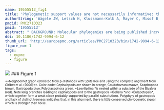 ```yaml
---
name: 19555513_fig1
title: 'Phylogenetic support values are not necessarily informative: the case of the Serialia hypothesis (a mollusk phylogeny).'
authorString: 'Wägele JW, Letsch H, Klussmann-Kolb A, Mayer C, Misof B, Wägele H.'
pmcid: PMC2710323
pmid: '19555513'
abstract: " BACKGROUND: Molecular phylogenies are being published increasingly and many biologists rely on the most recent topologies. However, different phylogenetic trees often contain conflicting results and contradict significant background data. Not knowing how reliable traditional knowledge is, a crucial question concerns the quality of newly produced molecular data. The information content of DNA alignments is rarely discussed, as quality statements are mostly restricted to the statistical support of clades. Here we present a case study of a recently published mollusk phylogeny that contains surprising groupings, based on five genes and 108 species, and we apply new or rarely used tools for the analysis of the information content of alignments and for the filtering of noise (masking of random-like alignment regions, split decomposition, phylogenetic networks, quartet mapping). RESULTS: The data are very fragmentary and contain contaminations. We show that that signal-like patterns in the data set are conflicting and partly not distinct and that the reported strong support for a \"rather surprising result\" (monoplacophorans and chitons form a monophylum Serialia) does not exist at the level of primary homologies. Split-decomposition, quartet mapping and neighbornet analyses reveal conflicting nucleotide patterns and lack of distinct phylogenetic signal for the deeper phylogeny of mollusks. CONCLUSION: Even though currently a majority of molecular phylogenies are being justified with reference to the 'statistical' support of clades in tree topologies, this confidence seems to be unfounded. Contradictions between phylogenies based on different analyses are already a strong indication of unnoticed pitfalls. The use of tree-independent tools for exploratory analyses of data quality is highly recommended. Concerning the new mollusk phylogeny more convincing evidence is needed."
doi: 10.1186/1742-9994-6-12
thumb_url: 'http://europepmc.org/articles/PMC2710323/bin/1742-9994-6-12-1.gif'
figure_no: 1
tags:
  - eupmc
  - figure
---
```

<img src='http://europepmc.org/articles/PMC2710323/bin/1742-9994-6-12-1.jpg' style='max-height: 300px'>
### Figure 1
<p style='font-size: 10px;'>**Neighbornet graph estimated from p-distances with SplitsTree and using the complete alignment from Giribet et al. (2006)**. Color code: Cephalopods are shown in orange, Caudofoveata mauve, Scaphopoda brown, Gastropoda blue, Polyplacophora green. *Laevilipilina *is nested within a subclade of the Bivalvia (red). Note long branches leading to cephalopods and to the gastropods *Cellana *and *Eulepetopsis*, which together form a weak clade probably supported by parallel substitutions. Polyphyly of gastropods and lack of distinct treeness indicates that, in this alignment, there is little conserved phylogenetic signal which is stronger than noise.</p>